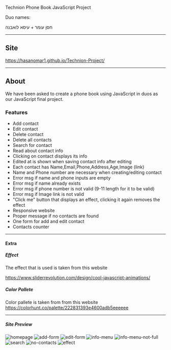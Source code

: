 Technion Phone Book JavaScript Project

Duo names:

חסן עומר + עיסא לואבנה

---

## Site

https://hasanomar1.github.io/Technion-Project/

---

## About

We have been asked to create a phone book using JavaScript in duos as our JavaScript final project.

### Features

- Add contact
- Edit contact
- Delete contact
- Delete all contacts
- Search for contact
- Read about contact info
- Clicking on contact displays its info
- Edited at is shown when saving contact info after editing
- Each contact has Name,Email,Phone,Address,Age,Image (link)
- Name and Phone number are necessary when creating/editing contact
- Error msg if name and phone inputs are empty
- Error msg if name already exists
- Error msg if phone number is not valid (9-11 length for it to be valid)
- Error msg if Image link is not valid
- "Click me" button that displays an effect, clicking it again removes the effect
- Responsive website
- Proper message if no contacts are found
- One form for add and edit contact
- Contacts counter

---

#### Extra

##### Effect

The effect that is used is taken from this website

https://www.sliderrevolution.com/design/cool-javascript-animations/

##### Color Pallete

Color pallete is taken from from this website
https://colorhunt.co/palette/222831393e4600adb5eeeeee

---

##### Site Preview

![homepage](./images/readme/home.png)
![add-form](./images/readme/add-form.png)
![edit-form](./images/readme/edit-form.png)
![info-menu](./images/readme/info.png)
![info-menu-not-full](./images/readme/info-not-full.png)
![search](./images/readme/search.png)
![no-contacts](./images/readme/no-contacts.png)
![effect](./images/readme/effect.png)
